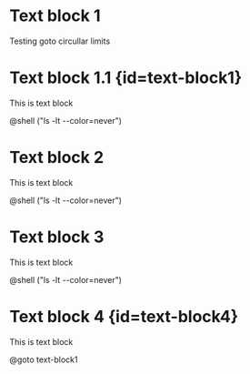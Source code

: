 # Text block 1
Testing goto circullar limits

# Text block 1.1 {id=text-block1}  
This is text block 

@shell ("ls -lt --color=never")

# Text block 2
This is text block 

@shell ("ls -lt --color=never")

# Text block 3
This is text block 

@shell ("ls -lt --color=never")

# Text block 4 {id=text-block4}   
This is text block 

@goto text-block1
